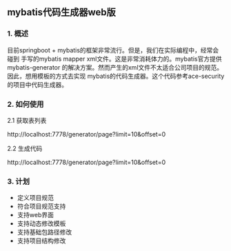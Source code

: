## mybatis代码生成器web版

### 1. 概述

目前springboot + mybatis的框架非常流行。但是，我们在实际编程中，经常会碰到
手写的mybatis mapper xml文件。这是非常消耗体力的。mybatis官方提供mybatis-generator
的解决方案。然而产生的xml文件不太适合公司项目的规范。因此，想用模板的方式去实现
mybatis的代码生成器。这个代码参考ace-security的项目中代码生成器。

### 2. 如何使用

  2.1  获取表列表
 
 http://localhost:7778/generator/page?limit=10&offset=0
 
  2.2 生成代码
 
 http://localhost:7778/generator/page?limit=10&offset=0

### 3. 计划

 * 定义项目规范
 * 符合项目规范支持
 * 支持web界面
 * 支持动态修改模板
 * 支持基础包路径修改
 * 支持项目结构修改
